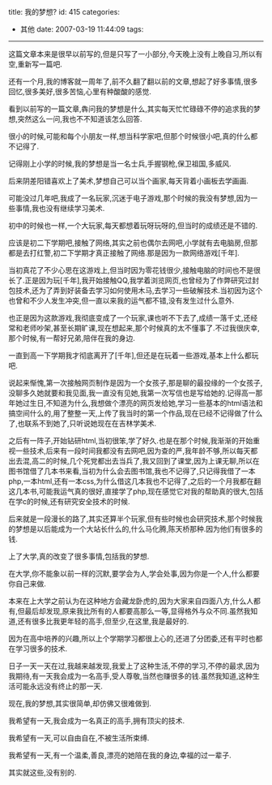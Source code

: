 title: 我的梦想?
id: 415
categories:
  - 其他
date: 2007-03-19 11:44:09
tags:
---

这篇文章本来是很早以前写的,但是只写了一小部分,今天晚上没有上晚自习,所以有空,重新写一篇吧.

还有一个月,我的博客就一周年了,前不久翻了翻以前的文章,想起了好多事情,很多回忆,很多美好,很多苦恼,心里有种酸酸的感觉.

看到以前写的一篇文章,犇问我的梦想是什么,其实每天忙忙碌碌不停的追求我的梦想,突然这么一问,我也不不知道该怎么回答.

很小的时候,可能和每个小朋友一样,想当科学家吧,但那个时候很小吧,真的什么都不记得了.

记得刚上小学的时候,我的梦想是当一名士兵,手握钢枪,保卫祖国,多威风.

后来阴差阳错喜欢上了美术,梦想自己可以当个画家,每天背着小画板去学画画.

可能没过几年吧,我成了一名玩家,沉迷于电子游戏,那个时候的我没有梦想,因为一些事情,我也没有继续学习美术.

初中的时候也一样,一个大玩家,每天都想着玩呀玩呀的,但当时的成绩还是不错的.

应该是初二下学期吧,接触了网络,其实之前也偶尔去网吧,小学就有去电脑房,但那都是去打红警,初二下学期才真正接触了网络.那是因为一款网络游戏[千年].

当初真花了不少心思在这游戏上,但当时因为零花钱很少,接触电脑的时间也不是很长了.正是因为玩[千年],我开始接触QQ,我学着浏览网页,也曾经为了作弊研究过封包技术,还为了弄到好装备去学习如何使用木马,去学习一些破解技术.当初因为这个也曾和不少人发生冲突,但一直以来我的运气都不错,没有发生过什么意外.

也正是因为这款游戏,我彻底变成了一个玩家,课也听不下去了,成绩一落千丈,还经常和老师吵架,甚至长期旷课,现在想起来,那个时候真的太不懂事了.不过我很庆幸,那个时候,有一帮好兄弟,陪伴在我的身边.

一直到高一下学期我才彻底离开了[千年],但还是在玩着一些游戏,基本上什么都玩吧.

说起来惭愧,第一次接触网页制作是因为一个女孩子,那是聊的最投缘的一个女孩子,没聊多久她就要和我见面,我一直没有见她,我第一次写信也是写给她的.记得高一那年她过生日,不知道为什么,我想做个漂亮的网页发给她,学习一些基本的html语法和搞空间什么的,用了整整一天,上传了我当时的第一个作品,现在已经不记得做了什么了,也联系不到她了,只听说她现在在吉林学美术.

之后有一阵子,开始钻研html,当初很笨,学了好久.也是在那个时候,我渐渐的开始重视一些技术,后来有一段时间我都没有去网吧,因为查的严,我年龄不够,所以每天都出去混,高二的时候,几个死党都出去当兵了,我又回到了课堂,因为上课无聊,所以在图书馆借了几本书来看,当初为什么会去图书馆,我也不记得了,只记得我借了一本php,一本html,还有一本css,为什么借这几本我也不记得了,之后的一个月我都在翻这几本书,可能我运气真的很好,直接学了php,现在感觉它对我的帮助真的很大,包括在学c的时候,还有研究安全技术的时候.

后来就是一段漫长的路了,其实还算半个玩家,但有些时候也会研究技术,那个时候我的梦想是以后能成为一个大站长什么的,什么马化腾,陈天桥那种.因为他们有很多的钱.

上了大学,真的改变了很多事情,包括我的梦想.

在大学,你不能象以前一样的沉默,要学会为人,学会处事,因为你是一个人,什么都要你自己来做.

本来在上大学之前认为在这种地方会藏龙卧虎的,因为大家来自四面八方,什么人都有,但最后却发现,原来我比所有的人都要高那么一等,显得格外与众不同.虽然我知道,还有很多比我更年轻的高手,但至少,在这里,我是最好的.

因为在高中培养的兴趣,所以上个学期学习都很上心的,还进了分团委,还有平时也都在学习很多的技术.

日子一天一天在过,我越来越发现,我爱上了这种生活,不停的学习,不停的最求,因为我期待,有一天我会成为一名高手,受人尊敬,当然也赚很多的钱.虽然我知道,这种生活可能永远没有终止的那一天.

现在,我的梦想,其实很简单,却仿佛又很难做到.

我希望有一天,我会成为一名真正的高手,拥有顶尖的技术.

我希望有一天,可以自由自在,不被生活所束缚.

我希望有一天,有一个温柔,善良,漂亮的她陪在我的身边,幸福的过一辈子.

其实就这些,没有别的.
